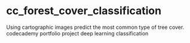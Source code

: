 # cc_forest_cover_classification
Using cartographic images predict the most common type of tree cover. codecademy portfolio project deep learning classification

